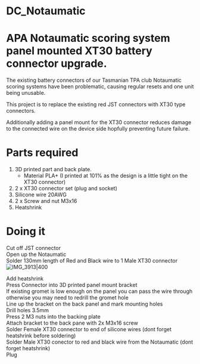 # DC_Notaumatic

# APA Notaumatic scoring system panel mounted XT30 battery connector upgrade.

The existing battery connectors of our Tasmanian TPA club Notaumatic scoring systems have been problematic, causing regular resets and one unit being unusable.

This project is to replace the existing red JST connectors with XT30 type connectors.

Additionally adding a panel mount for the XT30 connector reduces damage to the connected wire on the device side hopfully preventing future failure.


# Parts required

1. 3D printed part and back plate.
   * Material PLA+ (I printed at 101% as the design is a little tight on the XT30 connector)
3. 2 x XT30 connector set (plug and socket)
4. Silicone wire 20AWG
5. 2 x Screw and nut M3x16
6. Heatshrink


# Doing it

Cut off JST connector  
Open up the Notaumatic  
Solder 130mm length of Red and Black wire to 1 Male XT30 connector  
![IMG_3913|400](https://github.com/user-attachments/assets/bb6bc94c-1297-4616-bc8b-adafc43957ed)

Add heatshrink  
Press Connector into 3D printed panel mount bracket  
If existing gromet is low enough on the panel you can pass the wire through otherwise you may need to redrill the gromet hole  
Line up the bracket on the back panel and mark mounting holes  
Drill holes 3.5mm  
Press 2 M3 nuts into the backing plate  
Attach bracket to the back pane with 2x M3x16 screw  
Solder Female XT30 connector to end of silicone wires (dont forget heatshrink before soldering)  
Solder Male XT30 conector to red and black wire from the Notaumatic (dont forget heatshrink)  
Plug 



